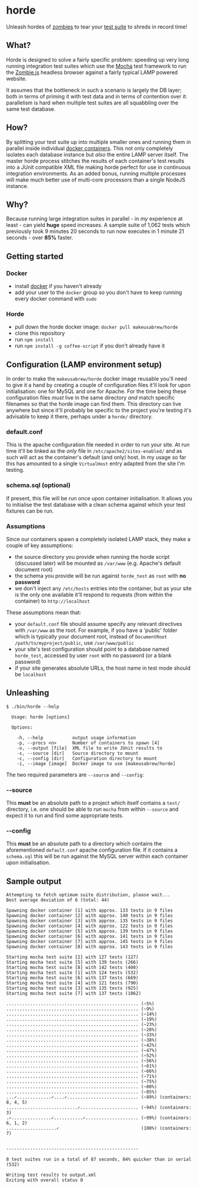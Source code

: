 # horde

Unleash hordes of [zombies](https://github.com/assaf/zombie) to tear your [test
suite](http://visionmedia.github.io/mocha/) to shreds in record time!

## What?

Horde is designed to solve a fairly specific problem: speeding up very long
running integration test suites which use the
[Mocha](http://visionmedia.github.io/mocha/) test framework to run the
[Zombie.js](http://zombie.labnotes.org/) headless browser against
a fairly typical LAMP powered website.

It assumes that the bottleneck in such a scenario is largely the DB layer;
both in terms of priming it with test data and in terms of contention
over it: parallelism is hard when multiple test suites are all squabbling
over the same test database.

## How?

By splitting your test suite up into multiple smaller ones and running them
in parallel inside individual [docker containers](http://www.docker.io/). This
not only completely isolates each database instance but *also* the entire LAMP
server itself. The
master horde process stitches the results of each container's
test results into a JUnit compatible XML file making horde perfect for use
in continuous integration environments. As an added bonus, running multiple
processes will make much better use of multi-core processors than a single
NodeJS instance.

## Why?

Because running large integration suites in parallel - in *my* experience at
least - can yield **huge** speed increases. A sample suite of 1,062 tests
which previously took 9 minutes 20 seconds to run now executes in 1 minute
21 seconds - over **85%** faster.

## Getting started

### Docker

* install [docker](http://www.docker.io/gettingstarted/#h_installation) if you haven't already
* add your user to the `docker` group so you don't have to keep running every docker command with `sudo`

### Horde

* pull down the horde docker image: `docker pull makeusabrew/horde`
* clone this repository
* run `npm install`
* run `npm install -g coffee-script` if you don't already have it


## Configuration (LAMP environment setup)

In order to make the `makeusabrew/horde` docker image reusable you'll need
to give it a hand by creating a couple of configuration files it'll look for
upon initialisation: one for MySQL and one for Apache. For the time being
these configuration files *must* live in the same directory *and* match specific
filenames so that the horde image can find them. This directory can live anywhere
but since it'll probably be specific to the project you're testing it's advisable
to keep it there, perhaps under a `horde/` directory.

### default.conf

This is the apache configuration file needed in order to run your site. At run time
it'll be linked as the *only* file in `/etc/apache2/sites-enabled/` and as
such will act as the container's default (and only) host. In my usage so far this
has amounted to a single `VirtualHost` entry adapted from the site I'm testing.

### schema.sql (optional)

If present, this file will be run once upon container initialisation. It allows you
to initialise the test database with a clean schema against which your test
fixtures can be run.

### Assumptions

Since our containers spawn a completely isolated LAMP stack, they make a couple of
key assumptions:

* the source directory you provide when running the horde script (discussed later)
  will be mounted as `/var/www` (e.g. Apache's default document root)
* the schema you provide will be run against `horde_test` as `root` with **no password**
* we don't inject any `/etc/hosts` entries into the container, but as your site is
  the only one available it'll respond to requests (from within the container) to
  `http://localhost`

These assumptions mean that:

* your `default.conf` file should assume specify any relevant directives with `/var/www`
  as the root. For example, if you have a 'public' folder which is typically your
  document root, instead of `DocumentRoot /path/to/myproject/public`, use `/var/www/public`
* your site's test configuration should point to a database named `horde_test`, accessed
  by user `root` with no password (or a blank password)
* if your site generates absolute URLs, the host name in test mode should be `localhost`

## Unleashing

```
$ ./bin/horde --help

  Usage: horde [options]

  Options:

    -h, --help           output usage information
    -p, --procs <n>      Number of containers to spawn [4]
    -o, --output [file]  XML file to write JUnit results to
    -s, --source [dir]   Source directory to mount
    -c, --config [dir]   Configuration directory to mount
    -i, --image [image]  Docker image to use [makeusabrew/horde]
```

The two required parameters are `--source` and `--config`:

### --source

This **must** be an absolute path to a project which itself contains
a `test/` directory, i.e. one should be able to run `mocha` from within
`--source` and expect it to run and find some appropriate tests.

### --config

This **must** be an absolute path to a directory which contains the
aforementioned `default.conf` apache configuration file. If it
contains a `schema.sql` this will be run against the MySQL server
within each container upon initialisation.

## Sample output

```
Attempting to fetch optimum suite distribution, please wait...
Best average deviation of 6 (total: 44)

Spawning docker container [1] with approx. 133 tests in 9 files
Spawning docker container [2] with approx. 140 tests in 9 files
Spawning docker container [3] with approx. 135 tests in 9 files
Spawning docker container [4] with approx. 122 tests in 9 files
Spawning docker container [5] with approx. 139 tests in 9 files
Spawning docker container [6] with approx. 141 tests in 9 files
Spawning docker container [7] with approx. 145 tests in 9 files
Spawning docker container [8] with approx. 143 tests in 9 files

Starting mocha test suite [2] with 127 tests (127)
Starting mocha test suite [5] with 139 tests (266)
Starting mocha test suite [8] with 142 tests (408)
Starting mocha test suite [1] with 124 tests (532)
Starting mocha test suite [6] with 137 tests (669)
Starting mocha test suite [4] with 121 tests (790)
Starting mocha test suite [3] with 135 tests (925)
Starting mocha test suite [7] with 137 tests (1062)

.................................................. (~5%)
.................................................. (~9%)
.................................................. (~14%)
.................................................. (~19%)
.................................................. (~23%)
.................................................. (~28%)
.................................................. (~33%)
.................................................. (~38%)
.................................................. (~42%)
.................................................. (~47%)
.................................................. (~52%)
.................................................. (~56%)
.................................................. (~61%)
.................................................. (~66%)
.................................................. (~71%)
.................................................. (~75%)
.................................................. (~80%)
.................................................. (~85%)
...✓.............✓....✓........................... (~89%) (containers: 8, 4, 5)
...........................✓...................... (~94%) (containers: 3)
.✓...............✓...........✓.................... (~99%) (containers: 6, 1, 2)
...................✓                               (100%) (containers: 7)


--------------------------------------------------

8 test suites run in a total of 87 seconds, 84% quicker than in serial (532)

Writing test results to output.xml
Exiting with overall status 0
```
